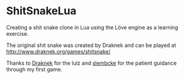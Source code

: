 ShitSnakeLua
============

Creating a shit snake clone in Lua using the Löve engine as a learning exercise. 

The original shit snake was created by Draknek and can be played at http://www.draknek.org/games/shitsnake/

Thanks to [Draknek](https://github.com/Draknek) for the lulz and [slembcke](https://github.com/slembcke) for the patient guidance through my first game.
